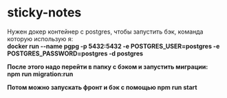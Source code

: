 # sticky-notes

Нужен докер контейнер с postgres, чтобы запустить бэк, команда которую использую я:</br>
  <b>docker run --name pgpg -p 5432:5432 -e POSTGRES_USER=postgres -e POSTGRES_PASSWORD=postgres -d postgres<b></br>
  
После этого надо перейти в папку с бэком и запустить миграции:</br>
 <b> npm run migration:run<b></br>

Потом можно запускать фронт и бэк с помощью <b>npm run start<b></br>

